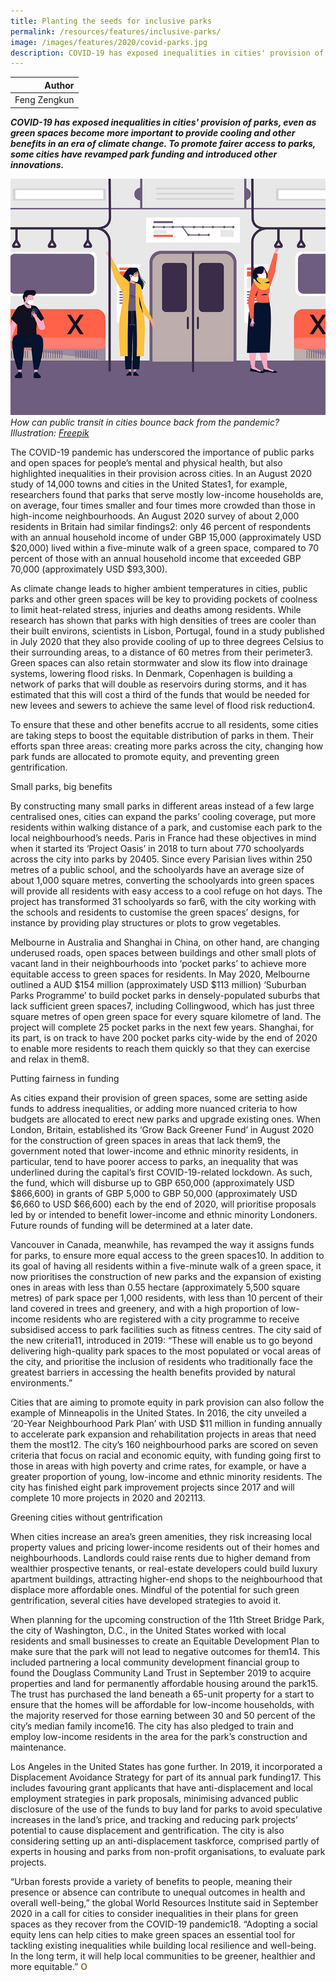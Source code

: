 ```yaml
---
title: Planting the seeds for inclusive parks
permalink: /resources/features/inclusive-parks/
image: /images/features/2020/covid-parks.jpg
description: COVID-19 has exposed inequalities in cities' provision of parks, even as green spaces become more important to provide cooling and other benefits in an era of climate change. To promote fairer access to parks, some cities have revamped park funding and introduced other innovations.
---
```


| Author |
|---:|
| Feng Zengkun |

***COVID-19 has exposed inequalities in cities' provision of parks, even as green spaces become more important to provide cooling and other benefits in an era of climate change. To promote fairer access to parks, some cities have revamped park funding and introduced other innovations.***

![How can public transit in cities bounce back from the pandemic?](/images/features/2020/covid-transport.jpg/)*How can public transit in cities bounce back from the pandemic? Illustration: [Freepik](http://www.freepik.com)*

The COVID-19 pandemic has underscored the importance of public parks and open spaces for people’s mental and physical health, but also highlighted inequalities in their provision across cities. In an August 2020 study of 14,000 towns and cities in the United States1, for example, researchers found that parks that serve mostly low-income households are, on average, four times smaller and four times more crowded than those in high-income neighbourhoods. An August 2020 survey of about 2,000 residents in Britain had similar findings2: only 46 percent of respondents with an annual household income of under GBP 15,000 (approximately USD $20,000) lived within a five-minute walk of a green space, compared to 70 percent of those with an annual household income that exceeded GBP 70,000 (approximately USD $93,300).

As climate change leads to higher ambient temperatures in cities, public parks and other green spaces will be key to providing pockets of coolness to limit heat-related stress, injuries and deaths among residents. While research has shown that parks with high densities of trees are cooler than their built environs, scientists in Lisbon, Portugal, found in a study published in July 2020 that they also provide cooling of up to three degrees Celsius to their surrounding areas, to a distance of 60 metres from their perimeter3. Green spaces can also retain stormwater and slow its flow into drainage systems, lowering flood risks. In Denmark, Copenhagen is building a network of parks that will double as reservoirs during storms, and it has estimated that this will cost a third of the funds that would be needed for new levees and sewers to achieve the same level of flood risk reduction4.

To ensure that these and other benefits accrue to all residents, some cities are taking steps to boost the equitable distribution of parks in them. Their efforts span three areas: creating more parks across the city, changing how park funds are allocated to promote equity, and preventing green gentrification. 

Small parks, big benefits

By constructing many small parks in different areas instead of a few large centralised ones, cities can expand the parks’ cooling coverage, put more residents within walking distance of a park, and customise each park to the local neighbourhood’s needs. Paris in France had these objectives in mind when it started its ‘Project Oasis’ in 2018 to turn about 770 schoolyards across the city into parks by 20405. Since every Parisian lives within 250 metres of a public school, and the schoolyards have an average size of about 1,000 square metres, converting the schoolyards into green spaces will provide all residents with easy access to a cool refuge on hot days. The project has transformed 31 schoolyards so far6, with the city working with the schools and residents to customise the green spaces’ designs, for instance by providing play structures or plots to grow vegetables. 

Melbourne in Australia and Shanghai in China, on other hand, are changing underused roads, open spaces between buildings and other small plots of vacant land in their neighbourhoods into ‘pocket parks’ to achieve more equitable access to green spaces for residents. In May 2020, Melbourne outlined a AUD $154 million (approximately USD $113 million) ‘Suburban Parks Programme’ to build pocket parks in densely-populated suburbs that lack sufficient green spaces7, including Collingwood, which has just three square metres of open green space for every square kilometre of land. The project will complete 25 pocket parks in the next few years. Shanghai, for its part, is on track to have 200 pocket parks city-wide by the end of 2020 to enable more residents to reach them quickly so that they can exercise and relax in them8.

Putting fairness in funding

As cities expand their provision of green spaces, some are setting aside funds to address inequalities, or adding more nuanced criteria to how budgets are allocated to erect new parks and upgrade existing ones. When London, Britain, established its ‘Grow Back Greener Fund’ in August 2020 for the construction of green spaces in areas that lack them9, the government noted that lower-income and ethnic minority residents, in particular, tend to have poorer access to parks, an inequality that was underlined during the capital’s first COVID-19-related lockdown. As such, the fund, which will disburse up to GBP 650,000 (approximately USD $866,600) in grants of GBP 5,000 to GBP 50,000 (approximately USD $6,660 to USD $66,600) each by the end of 2020, will prioritise proposals led by or intended to benefit lower-income and ethnic minority Londoners. Future rounds of funding will be determined at a later date.

Vancouver in Canada, meanwhile, has revamped the way it assigns funds for parks, to ensure more equal access to the green spaces10. In addition to its goal of having all residents within a five-minute walk of a green space, it now prioritises the construction of new parks and the expansion of existing ones in areas with less than 0.55 hectare (approximately 5,500 square metres) of park space per 1,000 residents, with less than 10 percent of their land covered in trees and greenery, and with a high proportion of low-income residents who are registered with a city programme to receive subsidised access to park facilities such as fitness centres. The city said of the new criteria11, introduced in 2019: “These will enable us to go beyond delivering high-quality park spaces to the most populated or vocal areas of the city, and prioritise the inclusion of residents who traditionally face the greatest barriers in accessing the health benefits provided by natural environments.”

Cities that are aiming to promote equity in park provision can also follow the example of Minneapolis in the United States. In 2016, the city unveiled a ‘20-Year Neighbourhood Park Plan’ with USD $11 million in funding annually to accelerate park expansion and rehabilitation projects in areas that need them the most12. The city’s 160 neighbourhood parks are scored on seven criteria that focus on racial and economic equity, with funding going first to those in areas with high poverty and crime rates, for example, or have a greater proportion of young, low-income and ethnic minority residents. The city has finished eight park improvement projects since 2017 and will complete 10 more projects in 2020 and 202113.

Greening cities without gentrification

When cities increase an area’s green amenities, they risk increasing local property values and pricing lower-income residents out of their homes and neighbourhoods. Landlords could raise rents due to higher demand from wealthier prospective tenants, or real-estate developers could build luxury apartment buildings, attracting higher-end shops to the neighbourhood that displace more affordable ones. Mindful of the potential for such green gentrification, several cities have developed strategies to avoid it. 

When planning for the upcoming construction of the 11th Street Bridge Park, the city of Washington, D.C., in the United States worked with local residents and small businesses to create an Equitable Development Plan to make sure that the park will not lead to negative outcomes for them14. This included partnering a local community development financial group to found the Douglass Community Land Trust in September 2019 to acquire properties and land for permanently affordable housing around the park15. The trust has purchased the land beneath a 65-unit property for a start to ensure that the homes will be affordable for low-income households, with the majority reserved for those earning between 30 and 50 percent of the city’s median family income16. The city has also pledged to train and employ low-income residents in the area for the park’s construction and maintenance.

Los Angeles in the United States has gone further. In 2019, it incorporated a Displacement Avoidance Strategy for part of its annual park funding17. This includes favouring grant applicants that have anti-displacement and local employment strategies in park proposals, minimising advanced public disclosure of the use of the funds to buy land for parks to avoid speculative increases in the land’s price, and tracking and reducing park projects’ potential to cause displacement and gentrification. The city is also considering setting up an anti-displacement taskforce, comprised partly of experts in housing and parks from non-profit organisations, to evaluate park projects. 

“Urban forests provide a variety of benefits to people, meaning their presence or absence can contribute to unequal outcomes in health and overall well-being,” the global World Resources Institute said in September 2020 in a call for cities to consider inequalities in their plans for green spaces as they recover from the COVID-19 pandemic18. “Adopting a social equity lens can help cities to make green spaces an essential tool for tackling existing inequalities while building local resilience and well-being. In the long term, it will help local communities to be greener, healthier and more equitable.” **<font color="#967942">O</font>**
